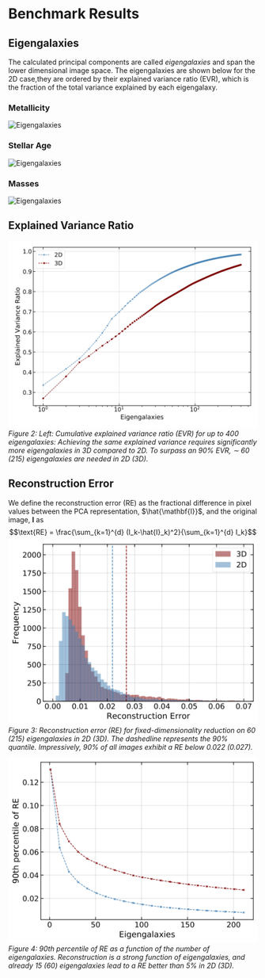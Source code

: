 # Benchmark Results

## Eigengalaxies
The calculated principal components are called *eigengalaxies* and span the lower dimensional image space. The eigengalaxies are shown below for the 2D case,they are ordered by their explained variance ratio (EVR), which is the fraction of the total variance explained by each eigengalaxy.
### Metallicity
![Eigengalaxies](eigengalaxies_GFM_Metallicity-1.png)
### Stellar Age
![Eigengalaxies](eigengalaxies_GFM_StellarFormationTime-1.png)
### Masses
![Eigengalaxies](eigengalaxies_Masses-1.png)

## Explained Variance Ratio
![Cumulative EVR](evr_2d_and_3d-1.png)
_Figure 2: Left: Cumulative explained variance ratio (EVR) for up to 400 eigengalaxies: Achieving the same explained variance requires significantly more eigengalaxies in 3D compared to 2D. To surpass an 90% EVR, ∼ 60 (215) eigengalaxies are needed in 2D (3D)._


## Reconstruction Error
We define the reconstruction error (RE) as the fractional difference in pixel values between the PCA representation, $\hat{\mathbf{I}}$, and the original image, $\mathbf{I}$ as 
$$\text{RE} = \frac{\sum_{k=1}^{d} (I_k-\hat{I}_k)^2}{\sum_{k=1}^{d} I_k}$$
![RE](RE_90expl_variance-1.png)
_Figure 3: Reconstruction error (RE) for fixed-dimensionality reduction on 60 (215) eigengalaxies in 2D (3D). The dashedline represents the 90% quantile. Impressively, 90% of all images exhibit a RE below 0.022 (0.027)._

![RE](90th_percentile_RE-1.png)
_Figure 4: 90th percentile of RE as a function of the number of eigengalaxies. Reconstruction is a strong function of eigengalaxies, and already 15 (60) eigengalaxies lead to a RE better than 5% in 2D (3D)._
